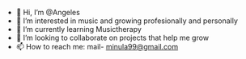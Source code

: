 - 👋 Hi, I’m @Angeles
- 👀 I’m interested in music and growing profesionally and personally
- 🌱 I’m currently learning Musictherapy
- 💞️ I’m looking to collaborate on projects that help me grow
- 📫 How to reach me: mail- minula99@gmail.com

<!---
Hilux23/Hilux23 is a ✨ special ✨ repository because its `README.md` (this file) appears on your GitHub profile.
You can click the Preview link to take a look at your changes.
--->
